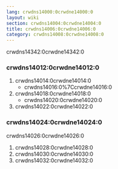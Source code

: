 ```yaml
---
lang: crwdns14000:0crwdne14000:0
layout: wiki
section: crwdns14004:0crwdne14004:0
title: crwdns14006:0crwdne14006:0
category: crwdns14008:0crwdne14008:0
---
```


crwdns14342:0crwdne14342:0

### crwdns14012:0crwdne14012:0
1. crwdns14014:0crwdne14014:0
   - crwdns14016:0%7Ccrwdne14016:0
1. crwdns14018:0crwdne14018:0
   - crwdns14020:0crwdne14020:0
1. crwdns14022:0crwdne14022:0

### crwdns14024:0crwdne14024:0

crwdns14026:0crwdne14026:0

1. crwdns14028:0crwdne14028:0
1. crwdns14030:0crwdne14030:0
1. crwdns14032:0crwdne14032:0
